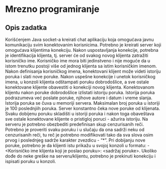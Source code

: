 # Mrezno programiranje

## Opis zadatka

Korišćenjem Java socket-a kreirati chat aplikaciju koja omogućava javnu komunikaciju svim konektovanim korisnicima.
Potrebno je kreirati server koji omogućava klijentima konekciju. Nakon uspostavljanja konekcije, potrebna je identifikacija klijenta, tj. server će od svakog novog klijenta zatražiti korisničko ime. Korisničko ime mora biti jedinstveno i nije moguće da u istom trenutku postoji više od jednog klijenta sa istim korisničkim imenom. Nakon definisanja korisničkog imena, konektovani klijent može videti istoriju poruka i slati nove poruke.
Nakon uspešne konekcije i unetok korisničkog imena, u konzoli klijenta odštampati poruku dobrodošlice, a sve ostale konektovane klijente obavestiti o konekciji novog klijenta. Konektovanom klijentu nakon poruke dobrodošlice izlistati istoriju poruka.
Istorija poruka podrazumeva već poslate poruke, njihove autore i datum i vreme slanja. Istorija poruka se čuva u memoriji servera. Maksimalan broj poruka u istoriji je 100 poslednjiih poruka.
Server konstantno čeka nove poruke od klijenata. Svaku dobijenu poruku skladišti u istoriji poruka i nakon toga obaveštava sve ostale konektovane klijente o pristigloj poruci - ažurira istoriju.
Na serveru je potrebno obezbediti predefinisan skup cenzurisanih reči. Potrebno je proveriti svaku poruku i u slučaju da ona sadrži neku od cenzurisanih reči, tu reč je potrebno modifikovati tako da sva slova osim prvog i poslednjeg sadrže karakter zvezdicu - “*”.
Pri dobijanju nove poruke, potrebno je da klijenti istu prikažu u svojoj konzoli u formatu: <Datum i vreme pristigle poruke> - <Korisničko ime klijenta koji je poslao poruku>: <sadržaj poruke>.
Ukoliko dođe do neke greške na serveru/klijentu, potrebno je prekinuti konekciju i ispisati poruku u konzoli.

